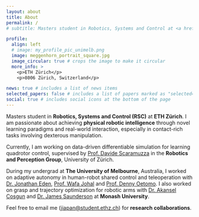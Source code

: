 ```yaml
---
layout: about
title: About
permalink: /
# subtitle: Masters student in Robotics, Systems and Control at <a href='#'>ETH Z\"{u}rich</a>.

profile:
  align: left
  # image: my_profile_pic_unimelb.png
  image: meggenhorn_portrait_square.jpg
  image_circular: true # crops the image to make it circular
  more_info: >
    <p>ETH Zürich</p>
    <p>8006 Zürich, Switzerland</p>

news: true # includes a list of news items
selected_papers: false # includes a list of papers marked as "selected={true}"
social: true # includes social icons at the bottom of the page
---
```


Masters student in **Robotics, Systems and Control (RSC)** at **ETH Zürich**. I am passionate about achieving **physical robotic intelligence** through novel learning paradigms and real-world interaction, especially in contact-rich tasks involving dexterous manipulation. 

Currently, I am working on data-driven differentiable simulation for learning quadrotor control, supervised by [Prof. Davide Scaramuzza](https://rpg.ifi.uzh.ch/people_scaramuzza.html) in the **Robotics and Perception Group**, University of Zürich.

During my undergrad at **The University of Melbourne**, Australia, I worked on adaptive autonomy in human-robot shared control and teleoperation with [Dr. Jonathan Eden](https://findanexpert.unimelb.edu.au/profile/453579-jonathan-eden), [Prof. Wafa Johal](https://findanexpert.unimelb.edu.au/profile/892823-wafa-johal-benkaouar-johal) and [Prof. Denny Oetomo](https://findanexpert.unimelb.edu.au/profile/188333-denny-oetomo). I also worked on grasp and trajectory optimization for robotic arms with [Dr. Akansel Cosgun](https://www.monash.edu/engineering/akanselcosgun) and [Dr. James Saunderson](https://www.monash.edu/engineering/jamessaunderson) at **Monash University**.

Feel free to email me ([jiapan@student.ethz.ch](mailto:jiapan@student.ethz.ch)) for **research collaborations**.

